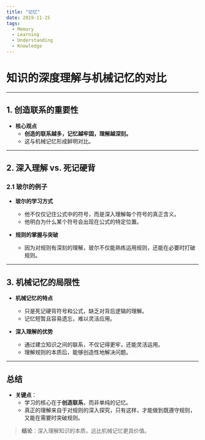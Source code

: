 ```yaml
---
title: "记忆"
date: 2019-11-25
tags:
  - Memory
  - Learning
  - Understanding
  - Knowledge
---
```


# 知识的深度理解与机械记忆的对比

---

## **1. 创造联系的重要性**

- **核心观点**  
  - **创造的联系越多，记忆越牢固，理解越深刻。**  
  - 这与机械记忆形成鲜明对比。

---

## **2. 深入理解 vs. 死记硬背**

### **2.1 玻尔的例子**
- **玻尔的学习方式**  
  - 他不仅仅记住公式中的符号，而是深入理解每个符号的真正含义。  
  - 他明白为什么某个符号会出现在公式的特定位置。  

- **规则的掌握与突破**  
  - 因为对规则有深刻的理解，玻尔不仅能熟练运用规则，还能在必要时打破规则。  

---

## **3. 机械记忆的局限性**

- **机械记忆的特点**  
  - 只是死记硬背符号和公式，缺乏对背后逻辑的理解。  
  - 记忆短暂且容易遗忘，难以灵活应用。

- **深入理解的优势**  
  - 通过建立知识之间的联系，不仅记得更牢，还能灵活运用。  
  - 理解规则的本质后，能够创造性地解决问题。

---

## **总结**

- **关键点**：  
  - 学习的核心在于**创造联系**，而非单纯的记忆。  
  - 真正的理解来自于对规则的深入探究，只有这样，才能做到既遵守规则，又能在需要时突破规则。

> **结论**：深入理解知识的本质，远比机械记忆更具价值。

